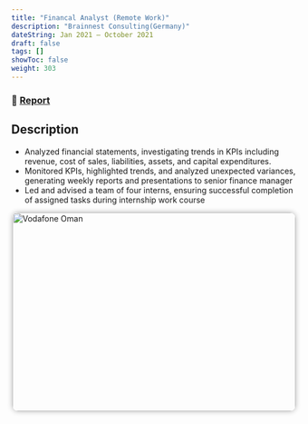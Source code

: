 ```yaml
---
title: "Financal Analyst (Remote Work)"
description: "Brainnest Consulting(Germany)"
dateString: Jan 2021 – October 2021
draft: false
tags: []
showToc: false
weight: 303
--- 
```

### 🔗 [Report](https://drive.google.com/file/d/1Vi2-Fz5kncMcaVnnjPO2xPoxR5MNu0wS/view?usp=sharing)

## Description
- Analyzed financial statements, investigating trends in KPIs including revenue, cost of sales, liabilities, assets, and
capital expenditures.
- Monitored KPIs, highlighted trends, and analyzed unexpected variances, generating weekly reports and
presentations to senior finance manager
- Led and advised a team of four interns, ensuring successful completion of assigned tasks during internship work
course

<img src="/experience/16bit/fc.jpg" alt="Vodafone Oman" style="width:500px; height:350px; display:block; margin:auto; border-radius: 10px; box-shadow: 0 0 10px rgba(0, 0, 0, 0.3);">